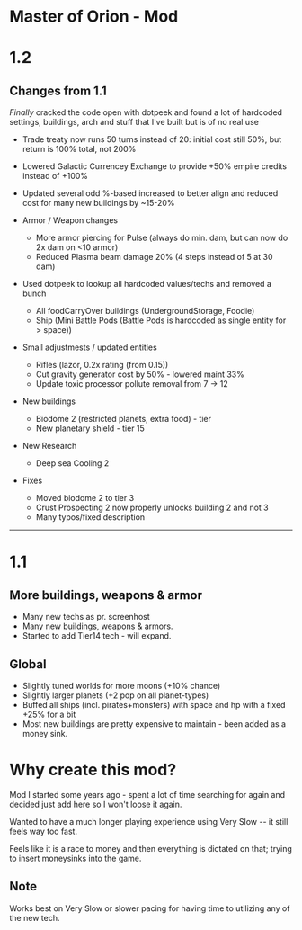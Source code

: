 # Master of Orion - Mod

# 1.2 
## Changes from 1.1

_Finally_ cracked the code open with dotpeek and found a lot of hardcoded settings, buildings, arch and stuff that I've built but is of no real use

* Trade treaty now runs 50 turns instead of 20: initial cost still 50%, but return is 100% total, not 200%

* Lowered Galactic Currencey Exchange to provide +50% empire credits instead of +100%

* Updated several odd %-based increased to better align and reduced cost for many new buildings by ~15-20%

* Armor / Weapon changes
    * More armor piercing for Pulse (always do min. dam, but can now do 2x dam on <10 armor)
    * Reduced Plasma beam damage 20% (4 steps instead of 5 at 30 dam)
* Used dotpeek to lookup all hardcoded values/techs and removed a bunch
    * All foodCarryOver buildings (UndergroundStorage, Foodie)
    * Ship (Mini Battle Pods (Battle Pods is hardcoded as single entity for > space))
* Small adjustmests / updated entities
    * Rifles (lazor, 0.2x rating (from 0.15))
    * Cut gravity generator cost by 50% - lowered maint 33%
    * Update toxic processor pollute removal from 7 -> 12
* New buildings
    * Biodome 2 (restricted planets, extra food) - tier 
    * New planetary shield - tier 15
* New Research
    * Deep sea Cooling 2
* Fixes
    * Moved biodome 2 to tier 3
    * Crust Prospecting 2 now properly unlocks building 2 and not 3
    * Many typos/fixed description

------
# 1.1
## More buildings, weapons & armor 

* Many new techs as pr. screenhost
* Many new buildings, weapons & armors. 
* Started to add Tier14 tech - will expand.

## Global
* Slightly tuned worlds for more moons (+10% chance) 
* Slightly larger planets (+2 pop on all planet-types)
* Buffed all ships (incl. pirates+monsters) with space and hp with a fixed +25% for a bit 
* Most new buildings are pretty expensive to maintain - been added as a money sink.

# Why create this mod?
Mod I started some years ago - spent a lot of time searching for again and decided just add here so I won't loose it again.

Wanted to have a much longer playing experience using Very Slow -- it still feels way too fast.

Feels like it is a race to money and then everything is dictated on that; trying to insert moneysinks into the game.

## Note
Works best on Very Slow or slower pacing for having time to utilizing any of the new tech.